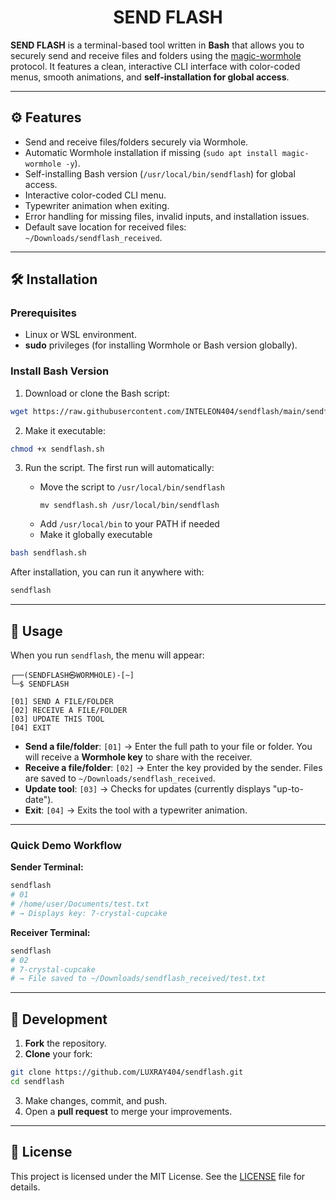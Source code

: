 <h1 align="center">SEND FLASH</h1>

**SEND FLASH** is a terminal-based tool written in **Bash** that allows you to securely send and receive files and folders using the [magic-wormhole](https://github.com/warner/magic-wormhole) protocol. It features a clean, interactive CLI interface with color-coded menus, smooth animations, and **self-installation for global access**.

---

## ⚙️ Features

* Send and receive files/folders securely via Wormhole.
* Automatic Wormhole installation if missing (`sudo apt install magic-wormhole -y`).
* Self-installing Bash version (`/usr/local/bin/sendflash`) for global access.
* Interactive color-coded CLI menu.
* Typewriter animation when exiting.
* Error handling for missing files, invalid inputs, and installation issues.
* Default save location for received files: `~/Downloads/sendflash_received`.

---

## 🛠️ Installation

### Prerequisites

* Linux or WSL environment.
* **sudo** privileges (for installing Wormhole or Bash version globally).

### Install Bash Version

1. Download or clone the Bash script:

```bash
wget https://raw.githubusercontent.com/INTELEON404/sendflash/main/sendflash.sh
````

2. Make it executable:

```bash
chmod +x sendflash.sh
```

3. Run the script. The first run will automatically:

   * Move the script to `/usr/local/bin/sendflash`
     ```
     mv sendflash.sh /usr/local/bin/sendflash
     ```
   * Add `/usr/local/bin` to your PATH if needed
   * Make it globally executable

```bash
bash sendflash.sh
```

After installation, you can run it anywhere with:

```bash
sendflash
```

---

## 📂 Usage

When you run `sendflash`, the menu will appear:

```
┌──(SENDFLASH㉿WORMHOLE)-[~]
└─$ SENDFLASH

[01] SEND A FILE/FOLDER
[02] RECEIVE A FILE/FOLDER
[03] UPDATE THIS TOOL
[04] EXIT
```

* **Send a file/folder**: `[01]` → Enter the full path to your file or folder. You will receive a **Wormhole key** to share with the receiver.
* **Receive a file/folder**: `[02]` → Enter the key provided by the sender. Files are saved to `~/Downloads/sendflash_received`.
* **Update tool**: `[03]` → Checks for updates (currently displays "up-to-date").
* **Exit**: `[04]` → Exits the tool with a typewriter animation.

---

### Quick Demo Workflow

**Sender Terminal:**

```bash
sendflash
# 01
# /home/user/Documents/test.txt
# → Displays key: 7-crystal-cupcake
```

**Receiver Terminal:**

```bash
sendflash
# 02
# 7-crystal-cupcake
# → File saved to ~/Downloads/sendflash_received/test.txt
```

---

## 🧪 Development

1. **Fork** the repository.
2. **Clone** your fork:

```bash
git clone https://github.com/LUXRAY404/sendflash.git
cd sendflash
```

3. Make changes, commit, and push.
4. Open a **pull request** to merge your improvements.

---

## 📄 License

This project is licensed under the MIT License. See the [LICENSE](LICENSE) file for details.


